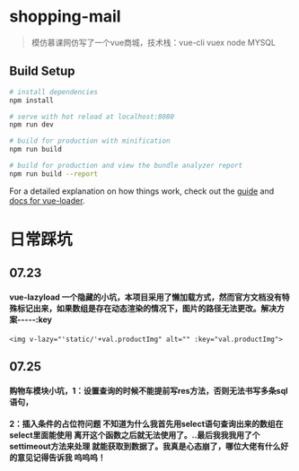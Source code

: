 # shopping-mail

> 模仿慕课网仿写了一个vue商城，技术栈：vue-cli vuex node MYSQL 

## Build Setup

``` bash
# install dependencies
npm install 

# serve with hot reload at localhost:8080
npm run dev

# build for production with minification
npm run build

# build for production and view the bundle analyzer report
npm run build --report
```

For a detailed explanation on how things work, check out the [guide](http://vuejs-templates.github.io/webpack/) and [docs for vue-loader](http://vuejs.github.io/vue-loader).



# 日常踩坑
## 07.23 
####  vue-lazyload 一个隐藏的小坑，本项目采用了懒加载方式，然而官方文档没有特殊标记出来，如果数组是存在动态渲染的情况下，图片的路径无法更改。解决方案-----:key
    <img v-lazy="'static/'+val.productImg" alt="" :key="val.productImg">


## 07.25
#### 购物车模块小坑，1：设置查询的时候不能提前写res方法，否则无法书写多条sql语句，
#### 2：插入条件的占位符问题 不知道为什么我首先用select语句查询出来的数组在select里面能使用 离开这个函数之后就无法使用了。..最后我我我用了个settimeout方法来处理 就能获取到数据了。我真是心态崩了，哪位大佬有什么好的意见记得告诉我 呜呜呜！

    